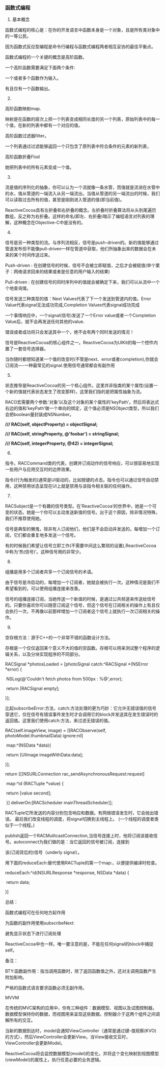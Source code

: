 ### 函数式编程



1. 基本概念

函数式编程的核心是：在你的开发语言中函数本身是一个对象，且是所有类对象中的一等公民。

因为函数式反应型编程是命令行编程与函数式编程两者相互妥协的最佳平衡点。



函数式编程的一个关键的概念是高阶函数。

一个高阶函数需要满足下面两个条件:

一个或者多个函数作为输入。

有且仅有一个函数输出。





2.

高阶函数映射map.

映射是在函数的层次上把一个列表变成相同长度的另一个列表，原始列表中的每一个值，在新的列表中都有一个对应的值。



高阶函数过滤器filter。

一个列表通过过滤能够返回一个只包含了原列表中符合条件的元素的新列表，





高阶函数折叠Flod

她把列表中的所有元素变成一个值。





 3.

流是值的序列化的抽象，你可以认为一个流就像一条水管，而值就是流淌在水管中的水，值从管道的一端流入从另一端流出。当值从管道的另一端流出的时候，我们可以读取过去所有的值，甚至是刚刚进入管道的值(即当前值)。



ReactiveCocoa具有左折叠和右折叠的概念。左折叠时折叠算法将从头到尾遍历数组，反之称为右折叠。这样的命名(即左、右折叠)暗示了编程语言对列表的理解，这种概念在Objective-C中是没有的。





4.

信号是另一种类型的流。与序列流相反，信号是push-driven的。新的值能够通过管道发布但不能像pull-driven一样在管道中获取，他们所抽象出来的数据会在未来的某个时间传送过来。

Push-driven : 在创建信号的时候，信号不会被立即赋值，之后才会被赋值(举个栗子：网络请求回来的结果或者是任意的用户输入的结果)

Pull-driven : 在创建信号的同时序列中的值就会被确定下来，我们可以从流中一个个地查询值。





信号发送三种类型的值：Next Values代表了下一个发送到管道内的值。Error Value代表signal无法成功完成,Completion Values代表signal成功完成





一个事情响应中，一个signal(信号)发送了一个Error value或者一个Completion Value后，就不会再发送任何其他的value.

错误或者成功将只会发送其中一个，绝不会有两个同时发送的情况！

信号是ReactiveCocoa的核心组件之一。ReactiveCocoa为UIKit的每一个控件内置了一套信号选择器。



当你随时都想知道某一个值的改变时(不管是next、error或者completion),你就会订阅流—-一种最常见的signal.使用信号通常都会有副作用





5.

状态推导是ReactiveCocoa的另一个核心组件。这里并非指类的某个属性(设置一个新的值就代表状态发生了改变那样)，这里我们指的是把属性抽象为流。

RAC()宏需要两个参数:‘对象’以及这个对象的某个属性的’keyPath’。然后将表达式右边的值和’keyPath’做一个单向的绑定，这个值必须是NSObject类型，所以我们会把boolean量封装成NSNumber。



**///  RAC(self, objectProperty) = objectSignal;**

**///  RAC(self, stringProperty, @'foobar') = stringSignal;**

**///  RAC(self, integerProperty, @42) = integerSignal;**







6.

指令，RACCommand类的代表，创建并订阅动作的信号响应，可以很容易地实现一些用户与应用交互时的边界效果。

指令(行为触发的)通常是UI驱动的，比如按键的点击。指令也可以通过信号自动禁用，这种禁用状态呈现在UI上就是禁用与该指令相关联的任何操作。





7.

RACSubject是一个有趣的信号类型。在’ReactiveCocoa’的世界中，她是一个可变的状态。她是一个你可以主动发送新值的信号。出于这个原因，除非情况特殊，我们不推荐使用她。





信号是典型的懒鬼，除非有人订阅他们，他们是不会启动并发送的。每增加一个订阅，它们都会重复地多发送一个信号。

有的时候我们希望让信号立即工作(不需要中间这么繁琐的设置),ReactiveCocoa中称为’热(信号)’。这种信号用的非常少。







8.

组播是用多个订阅者共享一个订阅信号的术语。

由于信号是冷启动的，每增加一个订阅者，她就会被执行一次。这种情况是我们不希望看到的，可以使用组播连接来改善。

信号的组播连接订阅，当她传送一个新值的时候，是通过公共频道来传送给信号的。只要你喜欢你可以随意订阅这个信号，但这个信号在订阅相关的操作上有且仅会执行一次，不再像以前那样增加一个订阅者这个信号上就执行一次订阅相关的操作。







9.

空存根方法：源于C++的一个非常不错的函数设计方法。

存根是一个仅仅返回某个意义不大的值的空函数。存根可以用来测试整个程序的逻辑关系，以及分块实现程序的不同部分。



RACSignal *photosLoaded = [photoSignal catch:^RACSignal *(NSError *error) {



​    NSLog(@'Couldn't fetch photos from 500px : %@',error);



​    return [RACSignal empty];



}];









比起subscribeError:方法，catch:方法处理的更为巧妙：它允许无错误值的信号穿透它，仅在信号有错误事件发生时才会调用它的block并发送其在发生错误时的返回值。这里我们使用catch:方法，来过滤无错误的值。

RAC(self.imageView, image) = [[RACObserve(self, photoModel.thumbnailData) ignore:nil]



​                            map:^(NSData *data){



​                                return [UIImage imageWithData:data];

 }];





 return [[[NSURLConnection rac_sendAsynchronousRequest:request]



​                map:^id (RACTuple *value) {



​                    return [value second];



​                }] deliverOn:[RACScheduler mainThreadScheduler]];





RACTuple它所发送的内容分别包含响应和数据。有网络错误发生时，它会抛出错误。 最后我们改变线程的调度，将signal切换到主线程上。 (一个线程的调度者类似于一个线程。)

publish返回一个RACMulitcastConnection,当信号连接上时，他将订阅该接收信号。autoconnect为我们做的是：当它返回的信号被订阅，连接到

该(订阅背后的)信号（underly signal）。





用下面的reduceEach:替代使用RACTuple的第一个map:，以便提供编译时检查。

reduceEach:^id(NSURLResponse *response, NSData *data) {

​    return data;



}]





总结：

函数式编程可在任何地方起作用

为函数的副作用使用subscribeNext:

避免显示状态下进行订阅处理

ReactiveCocoa中也一样。唯一要注意的是，不能在任何signal的block中捕捉self。





备注：

BTY:函数副作用：指当调用函数时，除了返回函数值之外，还对主调用函数产生附加影响。

严格的函数式语言要求函数必须无副作用。





MVVM



在传统的MVC架构的应用中，你有三种组件：数据模型、视图以及试图控制器。数据模型保持你的数据，而视图用来呈现这些数据。控制器介于这两个组件之间调解所有的交互。

当新的数据到达时，model会通知ViewController（通常是通过键-值观察(KVO)的方式），然后ViewController会更新View。当View接收交互时，ViewController会更新Model。

ReactiveCocoa将会监控数据模型(model)的变化，并将这个变化映射到视图模型(viewModel)的属性上，执行任意必要的业务逻辑。